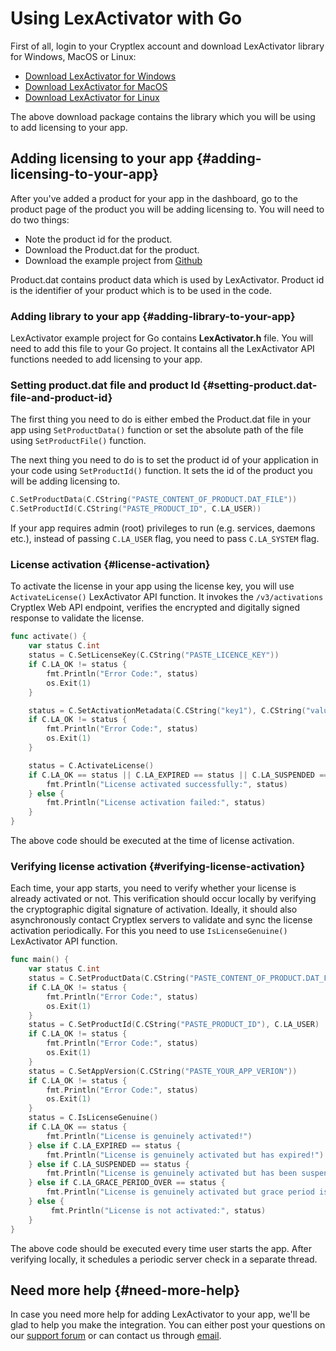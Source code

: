# Using LexActivator with Go

First of all, login to your Cryptlex account and download LexActivator library for Windows, MacOS or Linux:

* ​[Download LexActivator for Windows](https://app.cryptlex.com/downloads)​
* ​[Download LexActivator for MacOS](https://app.cryptlex.com/downloads)
* ​[Download LexActivator for Linux](https://app.cryptlex.com/downloads)​

The above download package contains the library which you will be using to add licensing to your app.

## Adding licensing to your app {#adding-licensing-to-your-app}

After you've added a product for your app in the dashboard, go to the product page of the product you will be adding licensing to. You will need to do two things:

* Note the product id for the product.
* Download the Product.dat for the product.
* Download the example project from [Github](https://github.com/cryptlex/lexactivator-go)

Product.dat contains product data which is used by LexActivator. Product id is the identifier of your product which is to be used in the code.

### Adding library to your app {#adding-library-to-your-app}

LexActivator example project for Go contains **LexActivator.h** file. You will need to add this file to your Go  project. It contains all the LexActivator API functions needed to add licensing to your app.

### Setting product.dat file and product Id {#setting-product.dat-file-and-product-id}

The first thing you need to do is either embed the Product.dat file in your app using `SetProductData()` function or set the absolute path of the file using `SetProductFile()` function.

The next thing you need to do is to set the product id of your application in your code using `SetProductId()` function. It sets the id of the product you will be adding licensing to.

```go
C.SetProductData(C.CString("PASTE_CONTENT_OF_PRODUCT.DAT_FILE"))
C.SetProductId(C.CString("PASTE_PRODUCT_ID", C.LA_USER))
```

If your app requires admin \(root\) privileges to run \(e.g. services, daemons etc.\), instead of passing   `C.LA_USER` flag, you need to pass `C.LA_SYSTEM` flag.

### License activation {#license-activation}

To activate the license in your app using the license key, you will use `ActivateLicense()` LexActivator API function. It invokes the `/v3/activations` Cryptlex Web API endpoint, verifies the encrypted and digitally signed response to validate the license.

```go
func activate() {
	var status C.int
	status = C.SetLicenseKey(C.CString("PASTE_LICENCE_KEY"))
	if C.LA_OK != status {
		fmt.Println("Error Code:", status)
		os.Exit(1)
	}

	status = C.SetActivationMetadata(C.CString("key1"), C.CString("value1"))
	if C.LA_OK != status {
		fmt.Println("Error Code:", status)
		os.Exit(1)
	}

	status = C.ActivateLicense()
	if C.LA_OK == status || C.LA_EXPIRED == status || C.LA_SUSPENDED == status {
		fmt.Println("License activated successfully:", status)
	} else {
		fmt.Println("License activation failed:", status)
	}
}
```

The above code should be executed at the time of license activation.

### Verifying license activation {#verifying-license-activation}

Each time, your app starts, you need to verify whether your license is already activated or not. This verification should occur locally by verifying the cryptographic digital signature of activation. Ideally, it should also asynchronously contact Cryptlex servers to validate and sync the license activation periodically. For this you need to use `IsLicenseGenuine()` LexActivator API function.

```go
func main() {
	var status C.int
	status = C.SetProductData(C.CString("PASTE_CONTENT_OF_PRODUCT.DAT_FILE"))
	if C.LA_OK != status {
		fmt.Println("Error Code:", status)
		os.Exit(1)
	}
	status = C.SetProductId(C.CString("PASTE_PRODUCT_ID"), C.LA_USER)
	if C.LA_OK != status {
		fmt.Println("Error Code:", status)
		os.Exit(1)
	}
	status = C.SetAppVersion(C.CString("PASTE_YOUR_APP_VERION"))
	if C.LA_OK != status {
		fmt.Println("Error Code:", status)
		os.Exit(1)
	}
	status = C.IsLicenseGenuine()
	if C.LA_OK == status {
		fmt.Println("License is genuinely activated!")
	} else if C.LA_EXPIRED == status {
		fmt.Println("License is genuinely activated but has expired!")
	} else if C.LA_SUSPENDED == status {
		fmt.Println("License is genuinely activated but has been suspended!")
	} else if C.LA_GRACE_PERIOD_OVER == status {
		fmt.Println("License is genuinely activated but grace period is over!")
	} else {
		 fmt.Println("License is not activated:", status)
	}
}
```

The above code should be executed every time user starts the app. After verifying locally, it schedules a periodic server check in a separate thread.

## Need more help {#need-more-help}

In case you need more help for adding LexActivator to your app, we'll be glad to help you make the integration. You can either post your questions on our [support forum](https://cryptlex.com/forums) or can contact us through [email](mailto:support@cryptlex.com?Subject=Using%20LexActivator).

